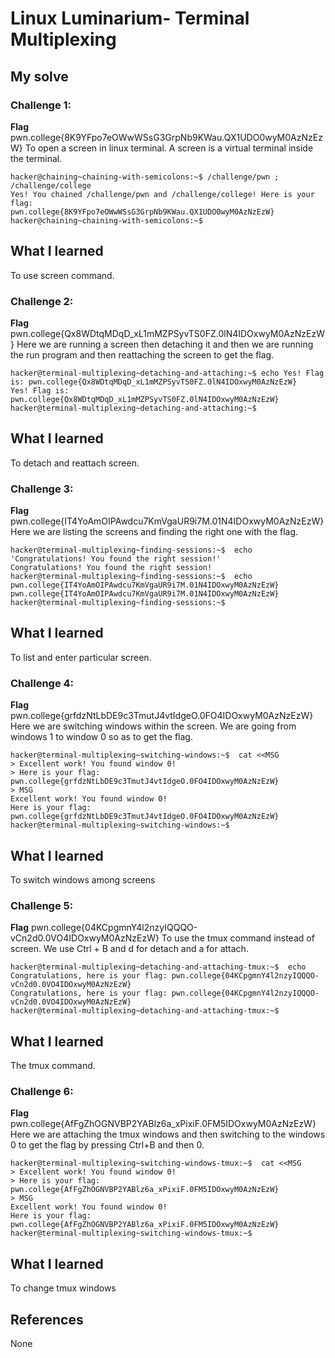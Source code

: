# Linux Luminarium- Terminal Multiplexing

## My solve
### Challenge 1:
  **Flag**  pwn.college{8K9YFpo7eOWwWSsG3GrpNb9KWau.QX1UDO0wyM0AzNzEzW}
To open a screen in linux terminal. A screen is a virtual terminal inside the terminal.
 ``` 
hacker@chaining~chaining-with-semicolons:~$ /challenge/pwn ; /challenge/college
Yes! You chained /challenge/pwn and /challenge/college! Here is your flag:
pwn.college{8K9YFpo7eOWwWSsG3GrpNb9KWau.QX1UDO0wyM0AzNzEzW}
hacker@chaining~chaining-with-semicolons:~$ 
```
## What I learned
To use screen command.

### Challenge 2:
  **Flag** pwn.college{Qx8WDtqMDqD_xL1mMZPSyvTS0FZ.0lN4IDOxwyM0AzNzEzW}
 Here we are running a screen then detaching it and then we are running the run program and then reattaching the screen to get the flag.
 ``` 
hacker@terminal-multiplexing~detaching-and-attaching:~$ echo Yes! Flag is: pwn.college{Qx8WDtqMDqD_xL1mMZPSyvTS0FZ.0lN4IDOxwyM0AzNzEzW}
Yes! Flag is: pwn.college{Qx8WDtqMDqD_xL1mMZPSyvTS0FZ.0lN4IDOxwyM0AzNzEzW}
hacker@terminal-multiplexing~detaching-and-attaching:~$
```
## What I learned
To detach and reattach screen.

### Challenge 3:
  **Flag**  pwn.college{IT4YoAmOIPAwdcu7KmVgaUR9i7M.01N4IDOxwyM0AzNzEzW}
  Here we are listing the screens and finding the right one with the flag.
 ``` 
hacker@terminal-multiplexing~finding-sessions:~$  echo 'Congratulations! You found the right session!'
Congratulations! You found the right session!
hacker@terminal-multiplexing~finding-sessions:~$  echo pwn.college{IT4YoAmOIPAwdcu7KmVgaUR9i7M.01N4IDOxwyM0AzNzEzW}
pwn.college{IT4YoAmOIPAwdcu7KmVgaUR9i7M.01N4IDOxwyM0AzNzEzW}
hacker@terminal-multiplexing~finding-sessions:~$ 

```
## What I learned
To list and enter particular screen.

### Challenge 4:
  **Flag**  pwn.college{grfdzNtLbDE9c3TmutJ4vtIdgeO.0FO4IDOxwyM0AzNzEzW}
Here we are switching windows within the screen. We are going from windows 1 to window 0 so as to get the flag.
``` 
hacker@terminal-multiplexing~switching-windows:~$  cat <<MSG
> Excellent work! You found window 0!
> Here is your flag: pwn.college{grfdzNtLbDE9c3TmutJ4vtIdgeO.0FO4IDOxwyM0AzNzEzW}
> MSG
Excellent work! You found window 0!
Here is your flag: pwn.college{grfdzNtLbDE9c3TmutJ4vtIdgeO.0FO4IDOxwyM0AzNzEzW}
hacker@terminal-multiplexing~switching-windows:~$ 
```
## What I learned
To switch windows among screens

### Challenge 5:
  **Flag**  pwn.college{04KCpgmnY4l2nzyIQQQO-vCn2d0.0VO4IDOxwyM0AzNzEzW}
 To use the tmux command instead of screen. We use Ctrl + B and d for detach and a for attach.
 ``` 
hacker@terminal-multiplexing~detaching-and-attaching-tmux:~$  echo Congratulations, here is your flag: pwn.college{04KCpgmnY4l2nzyIQQQO-vCn2d0.0VO4IDOxwyM0AzNzEzW}
Congratulations, here is your flag: pwn.college{04KCpgmnY4l2nzyIQQQO-vCn2d0.0VO4IDOxwyM0AzNzEzW}
hacker@terminal-multiplexing~detaching-and-attaching-tmux:~$ 

```
## What I learned
The tmux command.

### Challenge 6:
  **Flag** pwn.college{AfFgZhOGNVBP2YABlz6a_xPixiF.0FM5IDOxwyM0AzNzEzW}
 Here we are attaching the tmux windows and then switching to the windows 0 to get the flag by pressing Ctrl+B and then 0.
 ``` 
hacker@terminal-multiplexing~switching-windows-tmux:~$  cat <<MSG
> Excellent work! You found window 0!
> Here is your flag: pwn.college{AfFgZhOGNVBP2YABlz6a_xPixiF.0FM5IDOxwyM0AzNzEzW}
> MSG
Excellent work! You found window 0!
Here is your flag: pwn.college{AfFgZhOGNVBP2YABlz6a_xPixiF.0FM5IDOxwyM0AzNzEzW}
hacker@terminal-multiplexing~switching-windows-tmux:~$ 
```
## What I learned
To change tmux windows

## References
None
